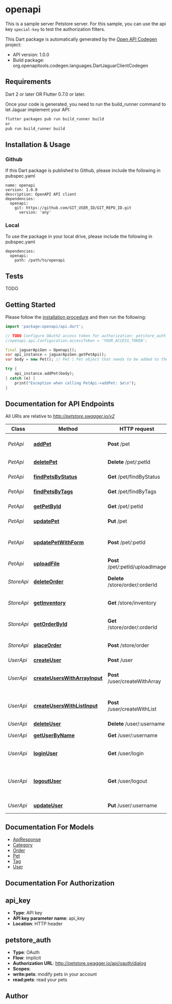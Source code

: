 # openapi
This is a sample server Petstore server. For this sample, you can use the api key `special-key` to test the authorization filters.

This Dart package is automatically generated by the [Open API Codegen](https://github.com/OpenAPITools/openapi-generator) project:

- API version: 1.0.0
- Build package: org.openapitools.codegen.languages.DartJaguarClientCodegen

## Requirements

Dart 2 or later OR Flutter 0.7.0 or later.

Once your code is generated, you need to run the build_runner command to let Jaguar implement your API:

```sh
flutter packages pub run build_runner build
or
pub run build_runner build
```

## Installation & Usage

### Github
If this Dart package is published to Github, please include the following in pubspec.yaml
```
name: openapi
version: 1.0.0
description: OpenAPI API client
dependencies:
  openapi:
    git: https://github.com/GIT_USER_ID/GIT_REPO_ID.git
      version: 'any'
```

### Local
To use the package in your local drive, please include the following in pubspec.yaml
```
dependencies:
  openapi:
    path: /path/to/openapi
```

## Tests

TODO

## Getting Started

Please follow the [installation procedure](#installation--usage) and then run the following:

```dart
import 'package:openapi/api.dart';

// TODO Configure OAuth2 access token for authorization: petstore_auth
//openapi.api.Configuration.accessToken = 'YOUR_ACCESS_TOKEN';

final jaguarApiGen = Openapi();
var api_instance = jaguarApiGen.getPetApi();
var body = new Pet(); // Pet | Pet object that needs to be added to the store

try {
    api_instance.addPet(body);
} catch (e) {
    print("Exception when calling PetApi->addPet: $e\n");
}

```

## Documentation for API Endpoints

All URIs are relative to *http://petstore.swagger.io/v2*

Class | Method | HTTP request | Description
------------ | ------------- | ------------- | -------------
*PetApi* | [**addPet**](doc\/PetApi.md#addpet) | **Post** /pet | Add a new pet to the store
*PetApi* | [**deletePet**](doc\/PetApi.md#deletepet) | **Delete** /pet/:petId | Deletes a pet
*PetApi* | [**findPetsByStatus**](doc\/PetApi.md#findpetsbystatus) | **Get** /pet/findByStatus | Finds Pets by status
*PetApi* | [**findPetsByTags**](doc\/PetApi.md#findpetsbytags) | **Get** /pet/findByTags | Finds Pets by tags
*PetApi* | [**getPetById**](doc\/PetApi.md#getpetbyid) | **Get** /pet/:petId | Find pet by ID
*PetApi* | [**updatePet**](doc\/PetApi.md#updatepet) | **Put** /pet | Update an existing pet
*PetApi* | [**updatePetWithForm**](doc\/PetApi.md#updatepetwithform) | **Post** /pet/:petId | Updates a pet in the store with form data
*PetApi* | [**uploadFile**](doc\/PetApi.md#uploadfile) | **Post** /pet/:petId/uploadImage | uploads an image
*StoreApi* | [**deleteOrder**](doc\/StoreApi.md#deleteorder) | **Delete** /store/order/:orderId | Delete purchase order by ID
*StoreApi* | [**getInventory**](doc\/StoreApi.md#getinventory) | **Get** /store/inventory | Returns pet inventories by status
*StoreApi* | [**getOrderById**](doc\/StoreApi.md#getorderbyid) | **Get** /store/order/:orderId | Find purchase order by ID
*StoreApi* | [**placeOrder**](doc\/StoreApi.md#placeorder) | **Post** /store/order | Place an order for a pet
*UserApi* | [**createUser**](doc\/UserApi.md#createuser) | **Post** /user | Create user
*UserApi* | [**createUsersWithArrayInput**](doc\/UserApi.md#createuserswitharrayinput) | **Post** /user/createWithArray | Creates list of users with given input array
*UserApi* | [**createUsersWithListInput**](doc\/UserApi.md#createuserswithlistinput) | **Post** /user/createWithList | Creates list of users with given input array
*UserApi* | [**deleteUser**](doc\/UserApi.md#deleteuser) | **Delete** /user/:username | Delete user
*UserApi* | [**getUserByName**](doc\/UserApi.md#getuserbyname) | **Get** /user/:username | Get user by user name
*UserApi* | [**loginUser**](doc\/UserApi.md#loginuser) | **Get** /user/login | Logs user into the system
*UserApi* | [**logoutUser**](doc\/UserApi.md#logoutuser) | **Get** /user/logout | Logs out current logged in user session
*UserApi* | [**updateUser**](doc\/UserApi.md#updateuser) | **Put** /user/:username | Updated user


## Documentation For Models

 - [ApiResponse](doc\/ApiResponse.md)
 - [Category](doc\/Category.md)
 - [Order](doc\/Order.md)
 - [Pet](doc\/Pet.md)
 - [Tag](doc\/Tag.md)
 - [User](doc\/User.md)


## Documentation For Authorization


## api_key

- **Type**: API key
- **API key parameter name**: api_key
- **Location**: HTTP header

## petstore_auth

- **Type**: OAuth
- **Flow**: implicit
- **Authorization URL**: http://petstore.swagger.io/api/oauth/dialog
- **Scopes**: 
 - **write:pets**: modify pets in your account
 - **read:pets**: read your pets


## Author





